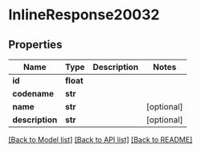 # InlineResponse20032

## Properties
Name | Type | Description | Notes
------------ | ------------- | ------------- | -------------
**id** | **float** |  | 
**codename** | **str** |  | 
**name** | **str** |  | [optional] 
**description** | **str** |  | [optional] 

[[Back to Model list]](../README.md#documentation-for-models) [[Back to API list]](../README.md#documentation-for-api-endpoints) [[Back to README]](../README.md)

